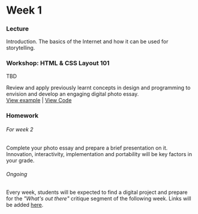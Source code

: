 # Week 1

### Lecture

Introduction. The basics of the Internet and how it can be used for storytelling.

### Workshop: HTML & CSS Layout 101
TBD

Review and apply previously learnt concepts in design and programming to envision and develop an engaging digital photo essay.  
[View example](http://rodrigodebenito.github.io/icp-design-and-code-3/week-1/workshop/public/) | [View Code](https://github.com/rodrigodebenito/icp-design-and-code-3/tree/gh-pages/week-1/workshop)

### Homework

###### For week 2
Complete your photo essay and prepare a brief presentation on it. Innovation, interactivity, implementation and portability will be key factors in your grade.  

###### Ongoing
Every week, students will be expected to find a digital project and prepare for the *"What's out there"* critique segment of the following week. Links will be added [here](https://docs.google.com/spreadsheets/d/10_4_J_NXowfyv-fV8q4X4NBFa_3-TL3PbAImDTqk0FA).

